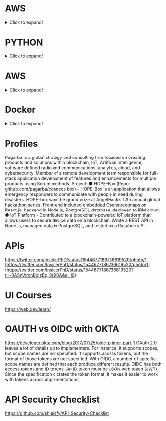 # AWS
<details>
  <summary>Click to expand!</summary>
  
  ## EC2  
  1. EC2 Key Pair
	1. https://www.youtube.com/watch?v=lMdin-L08p4
	2. https://www.youtube.com/watch?v=S5B09dq-jGQ
	3. https://stackoverflow.com/questions/7881469/change-key-pair-for-ec2-instance
  2. list
     * With some
     * Sub bullets
  3. For this
   1. do this
      1. then this
      2. then this
   2. do this too
</details>

# PYTHON
<details>
  <summary>Click to expand!</summary>
  
  ```javascript
    function logSometing(something) {
      console.log(`Logging: ${something}`);
    }
  ```
</details>

# AWS
<details>
  <summary>Click to expand!</summary>

1. EC2 Provisining  
2. EC2 Key pair
   1. What are EC2 Key paris
      1. https://www.youtube.com/watch?v=lMdin-L08p4
      2. https://stackoverflow.com/questions/7881469/change-key-pair-for-ec2-instance
   2. SSH to EC2
      1. https://www.youtube.com/watch?v=S5B09dq-jGQ
</details>

# Docker

<details>
  <summary>Click to expand!</summary>

1. Docker - https://adamtheautomator.com/docker-build-tag/#Getting_Prepared
</details>


# Profiles
Pagarba is a global strategy and consulting firm focused on creating products and solutions within blockchain, IoT, Artificial Intelligence, software defined radio and communications, analytics, cloud, and cybersecurity.
Member of a remote development team responsible for full-stack application development of features and enhancements for multiple products using Scrum methods. Project:
●	HOPE-Box (Repo: github.com/pagarba/connect-box) - HOPE-Box is an application that allows emergency responders to communicate with people in need during disasters. HOPE-box won the grand prize at AngelHack’s 12th annual global hackathon series. Front-end included embedded Openstreetmaps on React.js, backend in Node.js, PostgreSQL database, deployed to IBM cloud.
●	IoT Platform - Contributed to a blockchain-powered IoT platform that allows users to secure device data on a blockchain. Wrote a REST API in Node.js, managed data in PostgreSQL, and tested on a Raspberry Pi.

# APIs
https://twitter.com/InsiderPhD/status/1544677186736619520/photo/1
[https://twitter.com/InsiderPhD/status/1544677186736619520/photo/1](https://twitter.com/InsiderPhD/status/1544677186736619520?t=-3ASnVlrcnBcIzBq_8rD0A&s=19)

# UI Courses
https://web.dev/learn/

# OAUTH vs OIDC with OKTA
https://developer.okta.com/blog/2017/07/25/oidc-primer-part-1
OAuth 2.0 leaves a lot of details up to implementers. For instance, it supports scopes, but scope names are not specified. It supports access tokens, but the format of those tokens are not specified. With OIDC, a number of specific scope names are defined that each produce different results. OIDC has both access tokens and ID tokens. An ID token must be JSON web token (JWT). Since the specification dictates the token format, it makes it easier to work with tokens across implementations.

# API Security Checklist
https://github.com/shieldfy/API-Security-Checklist

